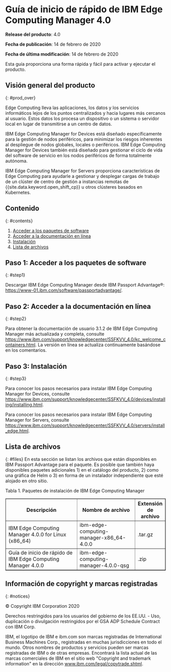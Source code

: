 # Guía de inicio de rápido de IBM Edge Computing Manager 4.0

<b>Release del producto</b>: 4.0

<b>Fecha de publicación</b>: 14 de febrero de 2020

<b>Fecha de última modificación</b>: 14 de febrero de 2020

Esta guía proporciona una forma rápida y fácil para activar y ejecutar el producto.

## Visión general del producto
{: #prod_over}

Edge Computing lleva las aplicaciones, los datos y los servicios informáticos lejos de los puntos centralizados y hacia lugares más cercanos al usuario. Estos datos los procesa un dispositivo o un sistema o servidor local en lugar de transmitirse a un centro de datos.

IBM Edge Computing Manager for Devices está diseñado específicamente para la gestión de nodos periféricos, para minimizar los riesgos inherentes al despliegue de nodos globales, locales o periféricos. IBM Edge Computing Manager for Devices también está diseñado para gestionar el ciclo de vida del software de servicio en los nodos periféricos de forma totalmente autónoma.

IBM Edge Computing Manager for Servers proporciona características de Edge Computing para ayudarle a gestionar y desplegar cargas de trabajo de un clúster de centro de gestión a instancias remotas de {{site.data.keyword.open_shift_cp}} u otros clústeres basados en Kubernetes.

## Contenido
{: #contents}

 1. [Acceder a los paquetes de software](#step1)
 2. [Acceder a la documentación en línea](#step2)
 3. [Instalación](#step3)
 4. [Lista de archivos](#files)

## Paso 1: Acceder a los paquetes de software
{: #step1}

Descargar IBM Edge Computing Manager desde IBM Passport Advantage®: https://www-01.ibm.com/software/passportadvantage/.

## Paso 2: Acceder a la documentación en línea
{: #step2}

Para obtener la documentación de usuario 3.1.2 de IBM Edge Computing Manager más actualizada y completa, consulte https://www.ibm.com/support/knowledgecenter/SSFKVV_4.0/kc_welcome_containers.html. La versión en línea se actualiza continuamente basándose en los comentarios.

## Paso 3: Instalación
{: #step3}

Para conocer los pasos necesarios para instalar IBM Edge Computing Manager for Devices, consulte https://www.ibm.com/support/knowledgecenter/SSFKVV_4.0/devices/installing/installing.html.

Para conocer los pasos necesarios para instalar IBM Edge Computing Manager for Servers, consulte https://www.ibm.com/support/knowledgecenter/SSFKVV_4.0/servers/install_edge.html.

## Lista de archivos
{: #files}
En esta sección se listan los archivos que están disponibles en IBM Passport Advantage para el paquete. Es posible que también haya disponibles paquetes adicionales 1) en el catálogo del producto, 2) como una gráfica de Helm o 3) en forma de un instalador independiente que esté alojado en otro sitio.

Tabla 1. Paquetes de instalación de IBM Edge Computing Manager
<table border="1" width="100%">
  <tr>
    <th width="50%">Descripción</th>
    <th width="40%">Nombre de archivo<br></th>
    <th width="10%">Extensión de archivo<br></th>
  </tr>
  <tr>
    <td>IBM Edge Computing Manager 4.0.0 for Linux (x86_64)</td>
    <td>ibm-edge-computing-manager-x86_64-4.0.0</td>
    <td>.tar.gz</td>
  </tr>
  <tr>
    <td>Guía de inicio de rápido de IBM Edge Computing Manager 4.0.0</td>
    <td>ibm-edge-computing-manager-4.0.0-qsg</td>
    <td>.zip</td>
  </tr>
</table>

## Información de copyright y marcas registradas
{: #notices}

© Copyright IBM Corporation 2020

Derechos restringidos para los usuarios del gobierno de los EE.UU. - Uso, duplicación o divulgación restringidos por el GSA ADP Schedule Contract con IBM Corp.

IBM, el logotipo de IBM e ibm.com son marcas registradas de International Business Machines Corp., registradas en muchas jurisdicciones en todo el mundo. Otros nombres de productos y servicios pueden ser marcas registradas de IBM o de otras empresas. Encontrará la lista actual de las marcas comerciales de IBM en el sitio web "Copyright and trademark information" en la dirección www.ibm.com/legal/copytrade.shtml.
